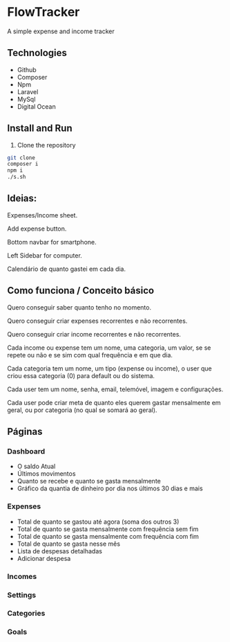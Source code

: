 FlowTracker
===========

A simple expense and income tracker

## Technologies
- Github
- Composer
- Npm
- Laravel
- MySql
- Digital Ocean

## Install and Run
1. Clone the repository
```bash
git clone
composer i
npm i
./s.sh
```

## Ideias:

Expenses/Income sheet.

Add expense button.

Bottom navbar for smartphone.

Left Sidebar for computer.

Calendário de quanto gastei em cada dia.

## Como funciona / Conceito básico

Quero conseguir saber quanto tenho no momento.

Quero conseguir criar expenses recorrentes e não recorrentes.

Quero conseguir criar income recorrentes e não recorrentes.

Cada income ou expense tem um nome, uma categoria, um valor, se se repete ou não e se sim com qual frequência e em que dia.

Cada categoria tem um nome, um tipo (expense ou income), o user que criou essa categoria (0) para default ou do sistema.

Cada user tem um nome, senha, email, telemóvel, imagem e configurações.

Cada user pode criar meta de quanto eles querem gastar mensalmente em geral, ou por categoria (no qual se somará ao geral).

## Páginas

### Dashboard
- O saldo Atual
- Últimos movimentos
- Quanto se recebe e quanto se gasta mensalmente
- Gráfico da quantia de dinheiro por dia nos últimos 30 dias e mais

### Expenses
- Total de quanto se gastou até agora (soma dos outros 3)
- Total de quanto se gasta mensalmente com frequência sem fim
- Total de quanto se gasta mensalmente com frequência com fim
- Total de quanto se gasta nesse mês
- Lista de despesas detalhadas
- Adicionar despesa

### Incomes
### Settings
### Categories
### Goals
